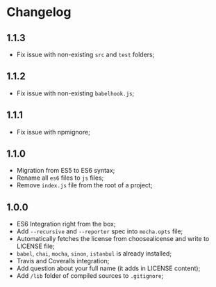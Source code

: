 # Changelog

## 1.1.3

- Fix issue with non-existing `src` and `test` folders;

## 1.1.2

- Fix issue with non-existing `babelhook.js`;

## 1.1.1

- Fix issue with npmignore;

## 1.1.0

- Migration from ES5 to ES6 syntax;
- Rename all `es6` files to `js` files;
- Remove `index.js` file from the root of a project;

## 1.0.0

- ES6 Integration right from the box;
- Add `--recursive` and `--reporter` spec into `mocha.opts` file;
- Automatically fetches the license from choosealicense and write to LICENSE file;
- `babel`, `chai`, `mocha`, `sinon`, `istanbul` is already installed;
- Travis and Coveralls integration;
- Add question about your full name (it adds in LICENSE content);
- Add `/lib` folder of compiled sources to `.gitignore`;
